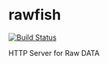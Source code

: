 # rawfish
[![Build Status](https://travis-ci.org/jjh2kiss/rawfish.png?branch=master)](https://travis-ci.org/jjh2kiss/rawfish)  

HTTP Server for Raw DATA

